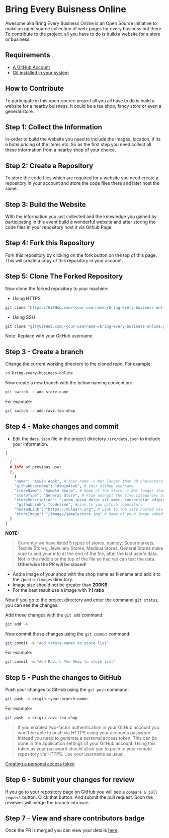# Bring Every Buisness Online

Awesome aka Bring Every Business Online is an Open Source Initiative to make an open source collection of web-pages for every business out there. To contribute to the project, all you have to do is build a website for a store or business.

## Requirements

- [A GitHub Account](https://GitHub.com)
- [Git installed in your system](https://docs.GitHub.com/en/get-started/quickstart/set-up-git)

## How to Contribute

To participate in this open-source project all you all have to do is build a website for a nearby buisness. It could be a tea shop, fancy store or even a general store.

## Step 1: Collect the Information

In-order to build the website you need to include the images, location, if its a hotel pricing of the items etc. So as the first step you need collect all these information from a nearby shop of your choice.

## Step 2: Create a Repository

To store the code files which are required for a website you need create a repository in your account and store the code files there and later host the same.

## Step 3: Build the Website

With the information you just collected and the knowledge you gained by participating in this event build a wonderful website and after storing the code files in your repository host it via Github Page.

## Step 4: Fork this Repository

Fork this repository by clicking on the fork button on the top of this page. This will create a copy of this repository in your account.

## Step 5: Clone The Forked Repository

Now clone the forked repository to your machine:

- Using HTTPS

```sh
git clone "https://GitHub.com/<your-username>/bring-every-business-online.git"
```

- Using SSH

```sh
git clone "git@GitHub.com:<your-username>/bring-every-business-online.git"
```

Note: Replace with your GitHub username.

## Step 3 - Create a branch

Change the current working directory to the cloned repo.
For example:

```sh
cd bring-every-business-online
```

Now create a new branch with the below naming convention:

```sh
git switch -c add-store-name
```

For example:

```sh
git switch -c add-ravi-tea-shop
```

## Step 4 - Make changes and commit

- Edit the `data.json` file in the project directory `/src/data.json` to include your information.

```sh
[
......
  {
  # info of previous user
  },
    {
    "name": "Aswin Asok", # Your name -> Not longer than 30 characters
    "githubUsername": "AswinAsok", # Your GitHub username
    "storeName": "Sample Store", # Name of the Store -> Not longer than 30 characters
    "storeType": "General Store", # From amongst the five categories Supermarkets, Texitile Stores, Jewellery Stores, Medical Stores, General Stores select one.
    "storeDescription": "Lorem ipsum dolor sit amet, consectetur adipiscing elit. Suspendisse condimentum finibus urna, sed ultricies magna.", # Description about the store
     "githubLink": "codeline", #Link to you github repository
    "hostedLink": "https://mulearn.org", # Link to the site hosted via GitHub Pages.
    "storeImage": "/images/samplestore.jpg" # Name of your image added in the /images directory -> Image size not greater than 200KB
  }
]
```

**NOTE:**

> Currently we have listed 5 types of stores, namely: Supermarkets, Texitile Stores, Jewellery Stores, Medical Stores, General Stores
> make sure to add your info at the end of the file, after the last user's data. Not in the middle or the top of the file so that we can test the data.
> **Otherwise the PR will be closed!**

- Add a image of your shop with the shop name as filename and add it to the `/public/images` directory.
- Image size should not be greater than **200KB**
- For the best result use a image with **1:1 ratio**

Now if you go to the project directory and enter the command `git status`, you can see the changes.

Add those changes with the `git add` command:

```sh
git add -A
```

Now commit those changes using the `git commit` command:

```sh
git commit -m "Add <store-name> to store list"
```

For example:

```sh
git commit -m "Add Ravi's Tea Shop to store list"
```

## Step 5 - Push the changes to GitHub

Push your changes to GitHub using the `git push` command:

```sh
git push -u origin <your-branch-name>
```

For example:

```sh
git push -u origin ravi-tea-shop
```

> If you enabled two-factor authentication in your GitHub account you won't be able to push via HTTPS using your accounts password. Instead you need to generate a personal access token. This can be done in the application settings of your GitHub account. Using this token as your password should allow you to push to your remote repository via HTTPS. Use your username as usual.

[Creating a personal access token](https://docs.github.com/en/authentication/keeping-your-account-and-data-secure/creating-a-personal-access-token)

## Step 6 - Submit your changes for review

If you go to your repository page on GitHub you will see a `compare & pull request` button. Click that button.
And submit the pull request.
Soon the reviewer will merge the branch into `main`.

## Step 7 - View and share contributors badge

Once the PR is merged you can view your details [here](hhttps://awesome.mulearn.org/).
